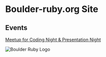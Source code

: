 # Boulder-ruby.org Site

## Events

[Meetup for Coding Night & Presentation Night](https://www.meetup.com/boulder_ruby_group/events)

![Boulder Ruby Logo](https://github.com/rylanb/boulder-ruby-org/blob/master/source/images/boulder_ruby_logo.jpg)
